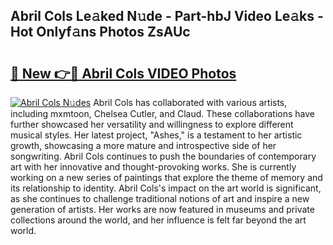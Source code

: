 ## Abril Cols Le𝚊ked N𝚞de - Part-hbJ Video Le𝚊ks - Hot Onlyf𝚊ns Photos ZsAUc

# <h2><a href="http://ac48068.deff.icu/?id=Abril+Cols">🔗 New 👉🔴 Abril Cols VIDEO Photos</a></h2>

[![Abril Cols N𝚞des](https://i.imgur.com/rIISA9y.gif)](http://ac48068.deff.icu/?id=Abril+Cols)
Abril Cols has collaborated with various artists, including mxmtoon, Chelsea Cutler, and Claud. These collaborations have further showcased her versatility and willingness to explore different musical styles. Her latest project, "Ashes," is a testament to her artistic growth, showcasing a more mature and introspective side of her songwriting. Abril Cols continues to push the boundaries of contemporary art with her innovative and thought-provoking works. She is currently working on a new series of paintings that explore the theme of memory and its relationship to identity. Abril Cols's impact on the art world is significant, as she continues to challenge traditional notions of art and inspire a new generation of artists. Her works are now featured in museums and private collections around the world, and her influence is felt far beyond the art world.
